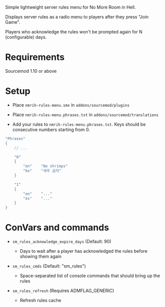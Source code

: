 
Simple lightweight server rules menu for No More Room in Hell.

Displays server rules as a radio menu to players after they press "Join Game". 

Players who acknowledge the rules won't be prompted again for N (configurable) days.


# Requirements
Sourcemod 1.10 or above

# Setup
- Place `nmrih-rules-menu.smx` in `addons/sourcemod/plugins`
- Place `nmrih-rules-menu.phrases.txt` in `addons/sourcemod/translations`

- Add your rules to `nmrih-rules-menu.phrases.txt`. Keys should be consecutive numbers starting from 0.

```cpp
"Phrases"
{
	// ...

	"0"
	{
		"en"	"No shrimps"
		"ko"	"새우 금지"
	}

	"1"
	{
		"en"	"..."
		"es"	"..."
	}
}
```

# ConVars and commands

- `sm_rules_acknowledge_expire_days` (Default: 90)
	- Days to wait after a player has acknowledged the rules before showing them again

- `sm_rules_cmds` (Default: "sm_rules")
	- Space-separated list of console commands that should bring up the rules

- `sm_rules_refresh` (Requires ADMFLAG_GENERIC)
	- Refresh rules cache
